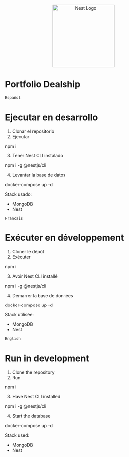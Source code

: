 <p align="center">
  <a href="http://nestjs.com/" target="blank"><img src="https://nestjs.com/img/logo-small.svg" width="200" alt="Nest Logo" /></a>
</p>

[circleci-image]: https://img.shields.io/circleci/build/github/nestjs/nest/master?token=abc123def456
[circleci-url]: https://circleci.com/gh/nestjs/nest


# Portfolio Dealship


```
Español
```
# Ejecutar en desarrollo

1. Clonar el repositorio
2. Ejecutar

npm i

3. Tener Nest CLI instalado 

npm i -g @nestjs/cli

4. Levantar la base de datos

docker-compose up -d

Stack usado:
* MongoDB
* Nest

```
Francais
```
# Exécuter en développement

1. Cloner le dépôt
2. Exécuter

npm i

3. Avoir Nest CLI installé

npm i -g @nestjs/cli

4. Démarrer la base de données

docker-compose up -d

Stack utilisée:
* MongoDB
* Nest

```
English
```

# Run in development

1. Clone the repository
2. Run

npm i

3. Have Nest CLI installed

npm i -g @nestjs/cli

4. Start the database

docker-compose up -d

Stack used:
* MongoDB
* Nest
```
```

